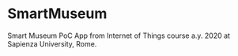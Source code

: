 # SmartMuseum
Smart Museum PoC App from Internet of Things course a.y. 2020 at Sapienza University, Rome.
